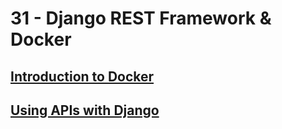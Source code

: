 # 31 - Django REST Framework & Docker

## [Introduction to Docker](https://wsvincent.com/beginners-guide-to-docker/)

## [Using APIs with Django](https://djangoforapis.com/library-website-and-api/)
